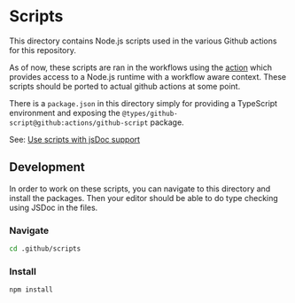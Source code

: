 # Scripts

This directory contains Node.js scripts used in the various Github actions for
this repository. 

As of now, these scripts are ran in the workflows using the [action](https://github.com/actions/github-script)
which provides access to a Node.js runtime with a workflow aware context. These
scripts should be ported to actual github actions at some point.

There is a `package.json` in this directory simply for providing a TypeScript environment
and exposing the `@types/github-script@github:actions/github-script` package.

See: [Use scripts with jsDoc support](https://github.com/actions/github-script?tab=readme-ov-file#use-scripts-with-jsdoc-support)

## Development

In order to work on these scripts, you can navigate to this directory and install
the packages. Then your editor should be able to do type checking using JSDoc in the
files.

### Navigate

```bash
cd .github/scripts
```

### Install

```bash
npm install
```
